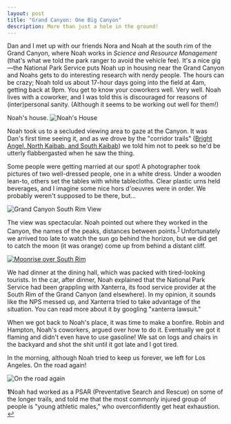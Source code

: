 ```yaml
---
layout: post
title: "Grand Canyon: One Big Canyon"
description: More than just a hole in the ground!
---
```


Dan and I met up with our friends Nora and Noah at the south rim of the Grand Canyon, where Noah works in *Science and Resource Management* (that's what we told the park ranger to avoid the vehicle fee). It's a nice gig—the National Park Service puts Noah up in housing near the Grand Canyon and Noahs gets to do interesting research with nerdy people. The hours can be crazy; Noah told us about 17-hour days going into the field at 4am, getting back at 9pm. You get to know your coworkers well. Very well. Noah lives with a coworker, and I was told this is discouraged for reasons of (inter)personal sanity. (Although it seems to be working out well for them!)

Noah's house.
![Noah's House]({{site.imagepath}}/noah-house.jpg)

Noah took us to a secluded viewing area to gaze at the Canyon. It was Dan's first time seeing it, and as we drove by the "corridor trails" ([Bright Angel, North Kaibab, and South Kaibab](http://www.nps.gov/grca/planyourvisit/trail-distances.htm)) we told him not to peek so he'd be utterly flabbergasted when he saw the thing.

Some people were getting married at our spot! A photographer took pictures of two well-dressed people, one in a white dress. Under a wooden lean-to, others set the tables with white tablecloths. Clear plastic urns held beverages, and I imagine some nice hors d'oeuvres were in order. We probably weren't supposed to be there, but...

![Grand Canyon South Rim View]({{site.imagepath}}/grand-canyon-view.jpg)

The view was spectacular. Noah pointed out where they worked in the Canyon, the names of the peaks, distances between points.<sup id="1-footnote-inline">[1](#1-footnote-bottom)</sup> Unfortunately we arrived too late to watch the sun go behind the horizon, but we did get to catch the moon (it was orange) come up from behind a distant cliff.

[![Moonrise over South Rim](http://img.youtube.com/vi/X1GVMDQ05f4/0.jpg)](http://www.youtube.com/watch?v=X1GVMDQ05f4)

We had dinner at the dining hall, which was packed with tired-looking tourists. In the car, after dinner, Noah explained that the National Park Service had been grappling with Xanterra, its food service provider at the South Rim of the Grand Canyon (and elsewhere). In my opinion, it sounds like the NPS messed up, and Xanterra tried to take advantage of the situation. You can read more about it by googling "xanterra lawsuit."

When we got back to Noah's place, it was time to make a bonfire. Robin and Hampton, Noah's coworkers, argued over how to do it. Eventually we got it flaming and didn't even have to use gasoline! We sat on logs and chairs in the backyard and shot the shit until it got late and I got tired.

In the morning, although Noah tried to keep us forever, we left for Los Angeles. On the road again!

![On the road again]({{site.imagepath}}/la-crazy.jpg)

<b id="1-footnote-bottom">1</b>Noah had worked as a PSAR (Preventative Search and Rescue) on some of the longer trails, and told me that the most commonly injured group of people is "young athletic males," who overconfidently get heat exhaustion. [↩](#1-footnote-inline)